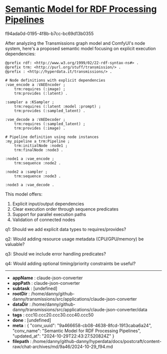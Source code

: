 # [Semantic Model for RDF Processing Pipelines](https://claude.ai/chat/9a466658-cb08-4638-8fcd-1913caba6a24)

f94ada0d-0195-4f8b-b7cc-bc69d13b0355

 After analyzing the Transmissions graph model and ComfyUI's node system, here's a proposed semantic model focusing on explicit execution dependencies:

```turtle
@prefix rdf: <http://www.w3.org/1999/02/22-rdf-syntax-ns#> .
@prefix trm: <http://purl.org/stuff/transmission/> .
@prefix : <http://hyperdata.it/transmissions/> .

# Node definitions with explicit dependencies
:vae_encode a :VAEEncoder ;
    trm:requires (:image) ;
    trm:provides (:latent) .

:sampler a :KSampler ;
    trm:requires (:latent :model :prompt) ;
    trm:provides (:sampled_latent) .

:vae_decode a :VAEDecoder ;
    trm:requires (:sampled_latent) ;
    trm:provides (:image) .

# Pipeline definition using node instances
:my_pipeline a trm:Pipeline ;
    trm:initialNode :node1 ;
    trm:finalNode :node3 .

:node1 a :vae_encode ;
    trm:sequence :node2 .

:node2 a :sampler ;
    trm:sequence :node3 .

:node3 a :vae_decode .
```

This model offers:
1. Explicit input/output dependencies
2. Clear execution order through sequence predicates
3. Support for parallel execution paths
4. Validation of connected nodes

q1: Should we add explicit data types to requires/provides?

q2: Would adding resource usage metadata (CPU/GPU/memory) be valuable?

q3: Should we include error handling predicates?

q4: Would adding optional timing/priority constraints be useful?

---

* **appName** : claude-json-converter
* **appPath** : claude-json-converter
* **subtask** : [undefined]
* **rootDir** : /home/danny/github-danny/transmissions/src/applications/claude-json-converter
* **dataDir** : /home/danny/github-danny/transmissions/src/applications/claude-json-converter/data
* **tags** : ccc10.ccc20.ccc30.ccc40.ccc50
* **done** : [undefined]
* **meta** : {
  "conv_uuid": "9a466658-cb08-4638-8fcd-1913caba6a24",
  "conv_name": "Semantic Model for RDF Processing Pipelines",
  "updated_at": "2024-10-29T22:43:27.520824Z"
}
* **filepath** : /home/danny/github-danny/hyperdata/docs/postcraft/content-raw/chat-archives/md/9a46/2024-10-29_f94.md